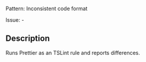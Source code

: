 Pattern: Inconsistent code format

Issue: -

## Description

Runs Prettier as an TSLint rule and reports differences.